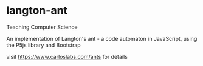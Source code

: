 # langton-ant
Teaching Computer Science

An implementation of Langton's ant - a code automaton in JavaScript, using the P5js library and Bootstrap

visit https://www.carloslabs.com/ants for details
